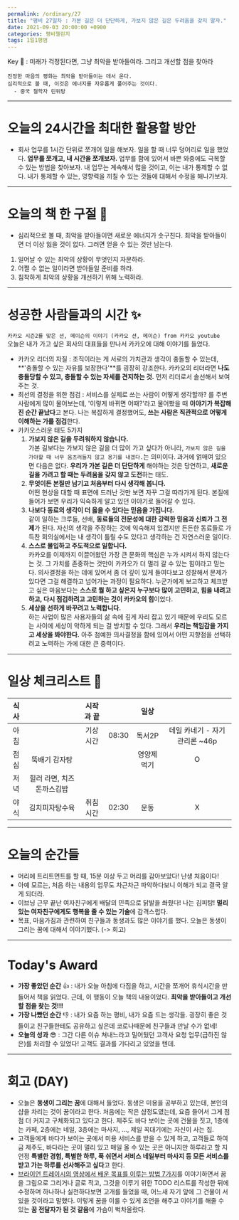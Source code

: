 ```yaml
---
permalink: /ordinary/27
title: "평비 27일차 : 가본 길은 더 단단하게, 가보지 않은 길은 두려움을 갖지 말자."
date: 2021-09-03 20:00:00 +0900
categories: 평비챌린지
tags: 1일1평범
---  
```

Key 🔑 : 미래가 걱정된다면, 그냥 최악을 받아들여라. 그리고 개선할 점을 찾아라
```
진정한 마음의 평화는 최악을 받아들이는 데서 온다.
심리적으로 볼 때, 이것은 에너지를 자유롭게 풀어주는 것이다.
  - 중국 철학자 린위탕
```

---
# 오늘의 24시간을 최대한 활용할 방안
- 회사 업무를 1시간 단위로 쪼개어 일을 해보자. 일을 할 때 너무 덩어리로 일을 했었다. **업무를 쪼개고, 내 시간을 쪼개보자.** 업무를 함에 있어서 바쁜 와중에도 극복할 수 있는 방법을 찾아보자. 내 업무는 계속해서 많을 것이고, 이는 내가 통제할 수 없다. 내가 통제할 수 있는, 영향력을 끼칠 수 있는 것들에 대해서 수정을 해나가보자.

---
# 오늘의 책 한 구절 📕
- 심리적으로 볼 때, 최악을 받아들이면 새로운 에너지가 솟구친다. 최악을 받아들이면 더 이상 잃을 것이 없다. 그러면 얻을 수 있는 것만 남는다.  
1. 일어날 수 있는 최악의 상황이 무엇인지 자문하라.  
2. 어쩔 수 없는 일이라면 받아들일 준비를 하라.  
3. 침착하게 최악의 상황을 개선하기 위해 노력하라.  

---
# 성공한 사람들과의 시간 ✨
`카카오 시즌2를 맞은 션, 메이슨의 이야기 (카카오 션, 메이슨) from 카카오 youtube`  
오늘은 내가 가고 싶은 회사의 대표들을 만나서 카카오에 대해 이야기를 들었다.  
- 카카오 리더의 자질 : 조직이라는 게 서로의 가치관과 생각이 충돌할 수 있는데, **'충돌할 수 있는 자유를 보장한다'**를 굉장히 강조한다. 카카오의 리더라면 **나도 충돌당할 수 있고, 충돌할 수 있는 자세를 견지하는 것.** 먼저 리더로서 솔선해서 보여주는 것.
- 최선의 결정을 위한 점검 : 서비스를 실제로 쓰는 사람이 어떻게 생각할까? 를 주변 사람에게 많이 물어보는데, '이렇게 바뀌면 어때?'라고 물어봤을 때 **이야기가 복잡해진 순간 끝났다**고 본다. 나는 복잡하게 결정했어도, **쓰는 사람은 직관적으로 어떻게 이해하는 가를 점검**한다.
- 카카오스러운 태도 5가지
  1. **가보지 않은 길을 두려워하지 않습니다.**  
    가본 길보다는 가보지 않은 길을 더 많이 가고 싶다가 아니라, `가보지 않은 길을 가야할 때 너무 움츠러들지 않고 용기를 내겠다.`는 의미이다. 과거에 얽매여 있으면 다음은 없다. **우리가 가본 길은 더 단단하게** 해야하는 것은 당연하고, **새로운 길을 가려고 할 때는 두려움을 갖지 않고 도전**하는 태도.
  2. **무엇이든 본질만 남기고 처음부터 다시 생각해 봅니다.**  
    어떤 현상을 대할 때 표면에 드러난 것만 보면 자꾸 그걸 따라가게 된다. 본질에 들어가 보면 우리가 익숙하게 알고 있던 이야기로 들어갈 수 있다.  
  3. **나보다 동료의 생각이 더 옳을 수 있다는 믿음을 가집니다.**  
    같이 일하는 크루들, 선배, **동료들의 전문성에 대한 강력한 믿음과 신뢰가 그 전제**가 된다. 자신의 생각을 주장하는 것에 익숙해져 있겠지만 든든한 동료들로 가득찬 회의실에서는 내 생각이 틀릴 수도 있다고 생각하는 건 자연스러운 일이다.  
  4. **스스로 몰입하고 주도적으로 일합니다.**  
    카카오를 이제까지 이끌어왔던 가장 큰 문화의 핵심은 누가 시켜서 하지 않는다는 것. 그 가치를 존중하는 것만이 카카오가 더 멀리 갈 수 있는 힘이라고 믿는다. 의사결정을 하는 데에 있어서 좀 더 깊이 있게 들여다보고 성찰해서 문제가 있다면 그걸 해결하고 넘어가는 과정이 필요하다. 누군가에게 보고하고 체크받고 싶은 마음보다는 **스스로 뭘 하고 싶은지 누구보다 많이 고민하고, 힘을 내려고 하고, 다시 점검하려고 고민하는 것이 카카오의 힘**이었다.  
  5. **세상을 선하게 바꾸려고 노력합니다.**  
    하는 사업이 많은 사용자들의 삶 속에 깊게 자리 잡고 있기 때문에 우리도 모르는 사이에 세상이 악하게 되는 걸 방치할 수 있다. 그래서 **우리는 책임감을 가지고 세상을 봐야한다.** 아주 첨예한 의사결정을 함에 있어서 어떤 지향점을 선택하려고 노력하는 가에 대한 큰 중력이다.

---
# 일상 체크리스트 📃

| 식사 |  | 시작과 끝 |  | 일상 |  |
|:----:|:----:|:----:|:----:|:----:|:----:|
| 아침 |  | 기상 시간 | 08:30 | 독서2P | 데일 카네기 - 자기관리론 ~46p |
| 점심 | 뚝배기 감자탕 |  |  | 영양제 먹기 | O |
| 저녁 | 힐러 라면, 치즈돈까스김밥 |  |  |  |  |
| 야식 | 김치피자탕수육 | 취침 시간 | 02:30 | 운동 | X |

---
# 오늘의 순간들
- 머리에 트리트먼트를 할 때, 15분 이상 두고 머리를 감아보았다! 난생 처음이다!
- 아예 모르는, 처음 하는 내용의 업무도 차근차근 파악하다보니 이해가 되고 결국 알게 되더라.
- 이브닝 근무 끝난 여자친구에게 배달의 민족으로 닭발을 쏴줬다! 나는 김피탕! **멀리 있는 여자친구에게도 행복을 줄 수 있는 기술**에 감격스럽다.
- 목표, 마음가짐과 관련하여 친구들과 동생과도 많은 이야기를 했다. 오늘은 동생이 그리는 꿈에 대해서 이야기했다. (-> 회고)

---
# Today's Award
- **가장 좋았던 순간** 👍 : 내가 오늘 아침에 다짐을 하고, 시간을 쪼개어 휴식시간을 만들어서 책을 읽었다. 근데, 이 행동이 오늘 책의 내용이었다. **최악을 받아들이고 개선할 점을 찾는 것!!!**
- **가장 나빴던 순간** 👎 : 내가 요즘 하는 평비, 내가 요즘 드는 생각들. 굉장히 좋은 것들이고 친구들한테도 공유하고 싶은데 코로나때문에 친구들과 만날 수가 없네!
- **오늘의 성과** 😎 : 그간 다른 이슈 쳐내느라고 밀어뒀던 고객사 요청 업무(급하진 않은)를 처리할 수 있었다! 고객도 결과를 기다리고 있었을 텐데.

---
# 회고 (DAY)
- 오늘은 **동생이 그리는 꿈**에 대해서 들었다. 동생은 미용을 공부하고 있는데, 본인의 샵을 차리는 것이 꿈이라고 한다. 처음에는 작은 샵정도였는데, 요즘 들어서 그게 점점 더 커지고 구체화되고 있다고 한다. 제주도 바다 보이는 곳에 건물을 짓고, 1층에는 카페, 2층에는 네일, 3층에는 마사지, ..., 제일 꼭대기에는 자신이 사는 집.
- 고객들에게 바다가 보이는 곳에서 미용 서비스를 받을 수 있게 하고, 고객들로 하여금 제주도, 바다라는 곳이 멀리 있고 매일 올 수 있는 곳은 아니지만 하루라고 할 지언정 **특별한 경험, 특별한 하루, 푹 쉬면서 서비스 네일부터 마사지 등 모든 서비스를 받고 가는 하루를 선사해주고 싶다**고 한다.
- [브라이언 트레이시의 영상에서 배운 목표를 이루는 방법 7가지](https://rlaghdcjf12.github.io/ordinary/25)를 이야기하면서 꿈을 그림으로 그리거나 글로 적고, 그것을 이루기 위한 TODO 리스트를 작성한 뒤에 수정하며 하나하나 실천하다보면 고개를 들었을 때, 어느새 자기 앞에 그 건물이 서있을 것이라고 말했다. 이렇게 꿈을 이룰 수 있게 조언을 해주고 이야기를 해줄 수 있는 **꿈 전달자가 된 것 같음**에 가슴이 벅차올랐다.
